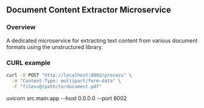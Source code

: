 ## Document Content Extractor Microservice

### Overview
A dedicated microservice for extracting text content from various document formats using the unstructured library. 

### CURL example
```bash
curl -X POST "http://localhost:8002/process" \
  -H "Content-Type: multipart/form-data" \
  -F "files=@/path/to/document.pdf"
```
uvicorn src.main:app --host 0.0.0.0 --port 8002